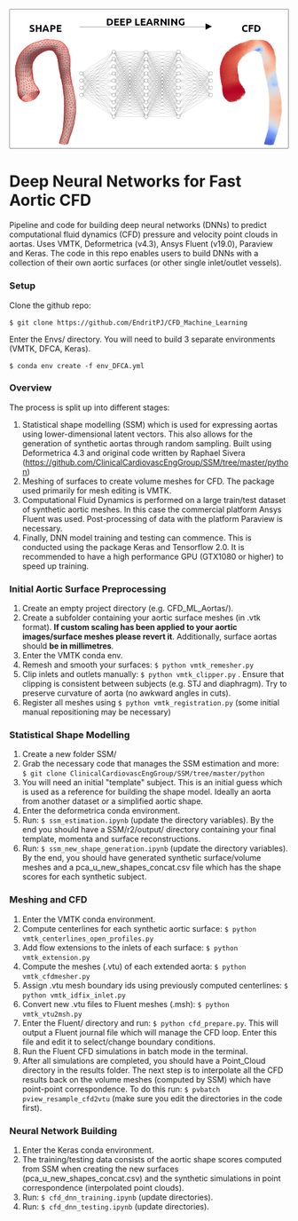 ![alt text](https://github.com/EndritPJ/CFD_Machine_Learning/blob/main/coverpic.png?raw=true)

# Deep Neural Networks for Fast Aortic CFD
Pipeline and code for building deep neural networks (DNNs) to predict computational fluid dynamics (CFD) pressure and velocity point clouds in aortas. Uses VMTK, Deformetrica (v4.3), Ansys Fluent (v19.0), Paraview and Keras. The code in this repo enables users to build DNNs with a collection of their own aortic surfaces (or other single inlet/outlet vessels).  

### Setup

Clone the github repo:

    $ git clone https://github.com/EndritPJ/CFD_Machine_Learning

Enter the Envs/ directory. You will need to build 3 separate environments (VMTK, DFCA, Keras). 

    $ conda env create -f env_DFCA.yml

### Overview
The process is split up into different stages:
1) Statistical shape modelling (SSM) which is used for expressing aortas using lower-dimensional latent vectors. This also allows for the generation of synthetic aortas through random sampling. Built using Deformetrica 4.3 and original code written by Raphael Sivera (https://github.com/ClinicalCardiovascEngGroup/SSM/tree/master/python)
2) Meshing of surfaces to create volume meshes for CFD. The package used primarily for mesh editing is VMTK.
3) Computational Fluid Dynamics is performed on a large train/test dataset of synthetic aortic meshes. In this case the commercial platform Ansys Fluent was used. Post-processing of data with the platform Paraview is necessary.
4) Finally, DNN model training and testing can commence. This is conducted using the package Keras and Tensorflow 2.0. It is recommended to have a high performance GPU (GTX1080 or higher) to speed up training.

### Initial Aortic Surface Preprocessing
1) Create an empty project directory (e.g. CFD_ML_Aortas/).
2) Create a subfolder containing your aortic surface meshes (in .vtk format). **If custom scaling has been applied to your aortic images/surface meshes please revert it**. Additionally, surface aortas should **be in millimetres**.
3) Enter the VMTK conda env.
4) Remesh and smooth your surfaces: `$ python vmtk_remesher.py`
5) Clip inlets and outlets manually: `$ python vmtk_clipper.py` . Ensure that clipping is consistent between subjects (e.g. STJ and diaphragm). Try to preserve curvature of aorta (no awkward angles in cuts).
6) Register all meshes using `$ python vmtk_registration.py` (some initial manual repositioning may be necessary)

### Statistical Shape Modelling
1. Create a new folder SSM/
2. Grab the necessary code that manages the SSM estimation and more:  
`$ git clone ClinicalCardiovascEngGroup/SSM/tree/master/python`
3. You will need an initial "template" subject. This is an initial guess which is used as a reference for building the shape model. Ideally an aorta from another dataset or a simplified aortic shape.
4. Enter the deformetrica conda environment.
5. Run: `$ ssm_estimation.ipynb` (update the directory variables). By the end you should have a SSM/r2/output/ directory containing your final template, momenta and surface reconstructions.
6. Run: `$ ssm_new_shape_generation.ipynb` (update the directory variables). By the end, you should have generated synthetic surface/volume meshes and a pca_u_new_shapes_concat.csv file which has the shape scores for each synthetic subject.

### Meshing and CFD
1. Enter the VMTK conda environment.
2. Compute centerlines for each synthetic aortic surface: `$ python vmtk_centerlines_open_profiles.py`
3. Add flow extensions to the inlets of each surface: `$ python vmtk_extension.py`
4. Compute the meshes (.vtu) of each extended aorta: `$ python vmtk_cfdmesher.py`
5. Assign .vtu mesh boundary ids using previously computed centerlines: `$ python vmtk_idfix_inlet.py`
6. Convert new .vtu files to Fluent meshes (.msh): `$ python vmtk_vtu2msh.py`
7. Enter the Fluent/ directory and run: `$ python cfd_prepare.py`. This will output a Fluent journal file which will manage the CFD loop. Enter this file and edit it to select/change boundary conditions.
8. Run the Fluent CFD simulations in batch mode in the terminal.
9. After all simulations are completed, you should have a Point_Cloud directory in the results folder. The next step is to interpolate all the CFD results back on the volume meshes (computed by SSM) which have point-point correspondence. To do this run: `$ pvbatch pview_resample_cfd2vtu` (make sure you edit the directories in the code first).

### Neural Network Building
1. Enter the Keras conda environment.
2. The training/testing data consists of the aortic shape scores computed from SSM when creating the new surfaces (pca_u_new_shapes_concat.csv) and the synthetic simulations in point correspondence (interpolated point clouds).
3. Run: `$ cfd_dnn_training.ipynb` (update directories).
4. Run: `$ cfd_dnn_testing.ipynb` (update directories).
